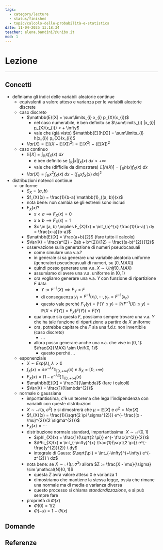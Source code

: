```yaml
---
tags:
  - category/lecture
  - status/finished
  - topic/calcolo-delle-probabilità-e-statistica
date: 11-04-2025 13:18:34
teacher: elena.bandini7@unibo.it
mod: 1
---
```

# Lezione
---
## Concetti
- definiamo gli indici delle variabili aleatorie continue
	- equivalenti a valore atteso e varianza per le variabili aleatorie discrete
	- caso discreto
		- $\mathbb{E}[X] = \sum\limits_{i} x_{i} p_{X}(x_{i})$
			- nel caso numerabile, è ben definito se $\sum\limits_{i} |x_{i}| p_{X}(x_{i}) < + \infty$
			- vale che (già visto) $\mathbb{E}[h(X)] = \sum\limits_{i} h(x_{i}) p_{X}(x_{i})$
		- $Var(X) = \mathbb{E}[(X - \mathbb{E}[X])^{2}] = \mathbb{E}[X^{2}] - (\mathbb{E}[X])^{2}$
	- caso continuo
		- $\mathbb{E}[X] = \int_{\mathbb{R}} x f_{X}(x) \ dx$
			- è ben definito  se $\int_{\mathbb{R}} |x| f_{X}(x) \ dx < +\infty$
			- vale che (difficile da dimostrare) $\mathbb{E}[h(X)] = \int_{\mathbb{R}} h(x)f_{X}(x) \ dx$
		- $Var(X) = \int_{\mathbb{R}} x^{2}f_{X}(x) \ dx - \left(\int_{\mathbb{R}} x f_{X}(x) \ dx\right)^{2}$
- distribuzioni notevoli continue
	- uniforme
		- $S_{X} = (a, b)$
		- $f_{X}(x) = \frac{1}{b-a} \mathbb{1}_{(a, b)}(x)$
		- nota bene: non cambia se gli estremi sono inclusi
		- $F_{X}(x)$?
			- $x < a \implies F_{X}(x) = 0$
			- $x \geq b \implies F_{X}(x) = 1$
			- $x \in [a, b) \implies F_{X}(x) = \int_{a}^{x} \frac{1}{b-a} \ dy = \frac{x-a}{b-a}$
		- $\mathbb{E}[X] = \frac{a+b}{2}$ (fare tutto il calcolo)
		- $Var(X) = \frac{a^{2} - 2ab + b^{2}}{12} = \frac{(a-b)^{2}}{12}$
		- osservazione sulla generazione di numeri pseudocasuali
			- come simulare una v.a.?
			- in generale si sa generare una variabile aleatoria uniforme (generatori pseudocasuali di numeri, su $[0, MAX]$)
			- quindi posso generare una v.a. $X \sim Unif(0, MAX)$
			- assumiamo di avere una v.a. uniforme in $(0, 1)$
			- ora vogliamo generare una v.a. $Y$ con funzione di ripartizione $F$ data
				- $Y := F^{-1}(X) \implies F_{Y} = F$
				- di conseguenza $y_{1} = F^{-1}(x_{1}), \cdots, y_{n} = F^{-1}(x_{n})$
				- questo vale perché $F_{Y}(y) = \mathbb{P}(Y \leq y) = \mathbb{P}(F^{-1}(X) \leq y) = \mathbb{P}(X \leq F(Y)) = F_{X}(F(Y)) = F(Y)$
			- qualunque sia questa $F$, possiamo sempre trovare una v.a. $Y$ che ha tale funzione di ripartizione a partire da $X$ uniforme
			- ora, potrebbe capitare che $F$ sia una f.d.r. non invertibile (caso discreto)
				- ...
			- allora posso generare anche una v.a. che vive in $[0, 1]$: $\frac{X}{MAX} \sim Unif(0, 1)$
				- questo perché ...
	- esponenziale
		- $X \sim Exp(\lambda), \lambda > 0$
		- $f_{X}(x) = \lambda e^{-\lambda x} \mathbb{1}_{[0, +\infty)}(x)$ e $S_{X} = [0, +\infty)$
		- $F_{X}(x) = (1 - e^{-\lambda x}) \mathbb{1}_{(0, +\infty)}(x)$
		- $\mathbb{E}[X] = \frac{1}{\lambda}$ (fare i calcoli)
		- $Var(X) = \frac{1}{\lambda^{2}}$
	- normale o gaussiana
		- importantissima, c'è un teorema che lega l'indipendenza con variabili con queste distribuzioni
		- $X \sim \mathcal{N}(\mu, \sigma^{2})$ e si dimostrerà che $\mu = \mathbb{E}[X]$ e $\sigma^{2} = Var(X)$
		- $f_{X}(x) = \frac{1}{\sqrt{2 \pi \sigma^{2}}} e^{- \frac{(x - \mu)^{2}}{2 \sigma^{2}}}$
		- $F_{X}(x) = \cdots$
		- distribuzione normale standard, importantissima: $X \sim \mathcal{N}(0, 1)$
			- $\phi_{X}(x) = \frac{1}{\sqrt{2 \pi}} e^{- \frac{x^{2}}{2}}$
			- $\Phi_{X}(x) = \int_{-\infty}^{x} \frac{1}{\sqrt{2 \pi}} e^{- \frac{y^{2}}{2}} \ dy$
			- integrale di Gauss: $\sqrt{\pi} = \int_{-\infty}^{+\infty} e^{-z^{2}} \ dz$
		- nota bene: se $X \sim \mathcal{N}(\mu, \sigma^{2})$ allora $Z := \frac{X - \mu}{\sigma} \sim \mathcal{N}(0, 1)$
			- questa $Z$ avrà valore atteso 0 e varianza 1
			- dimostriamo che mantiene la stessa legge, ossia che rimane una normale ma di media e varianza diversa
			- questo processo si chiama _standardizzazione_, e si può sempre fare
		- proprietà di $\Phi(x)$
			- $\Phi(0) = 1/2$
			- $\Phi(-x) = 1 - \Phi(x)$

## Domande

## Referenze
